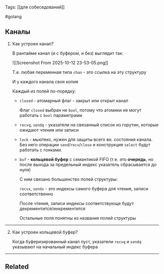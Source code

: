 Tags: [[для собеседований]]

#golang 



## Каналы



1. Как устроен канал?

	В рантайме канал (и с буфером, и без) выглядит так:
	
	![[Screenshot From 2025-10-12 23-53-05.png]]
	
	Т.е. любая переменная типа `chan` - это ссылка на эту структуру
	
	И у каждого канала своя копия
	
	
	
	Каждый из полей по-порядку: 
	
	- `closed` - атомарный флаг - закрыт или открыт канал
	  
		Флаг `closed` выбран не `bool`, потому что атомики не могут работать с `bool` параметрами
	
	
	- `recvq`, `sendq` - указатели на связанный список из горутин, которые ожидают чтения или записи
	
	
	- `lock` - мьютекс, нужен для защиты всего вн. состояния канала. Без него операции `send`/`recv`/`close` и конструкция `select` будут работать с гонками.
	
	
	- `buf` - **кольцевой буфер** с семантикой FIFO (т.е. это **очередь**, но после выхода за предельный индекс указатель сбрасывается до нуля)
	  
	  
		С ним связано большинство полей структуры:
		
		`recvx`, `sendx` - это индексы самого буфера для чтения, записи соответственно
		
		После чтения, записи индексы соответствующе будут декрементится/инкрементится
		
		Остальные поля понятны из названия полей структуры


---


2. Как устроен кольцевой буфер?

	Когда буферизированный канал пуст, указатели `recvq` и `sendq` указывают на начальный индекс буфера
	
	
	
	
	
	
	
	


---


## Related



